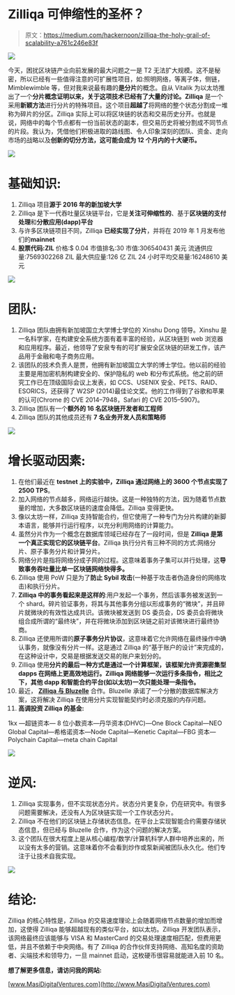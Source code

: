 # Zilliqa 可伸缩性的圣杯？

> 原文：<https://medium.com/hackernoon/zilliqa-the-holy-grail-of-scalability-a761c246e83f>

![](img/e041398f94d13d30d4df83c8bc08a062.png)

今天，困扰区块链产业向前发展的最大问题之一是 T2 无法扩大规模。这不是秘密，所以已经有一些值得注意的可扩展性项目，如:照明网络，等离子体，侧链，Mimblewimble 等，但对我来说最有趣的**是分片**的概念。自从 Vitalik 为以太坊推出了一个**分片概念证明以来，关于这项技术已经有了大量的讨论。Zilliqa** 是一个采用**新颖方法**进行分片的特殊项目。这个项目**超越了**将网络的整个状态分割成一堆称为碎片的分区。Zilliqa 实际上可以将区块链的状态和交易历史分开。也就是说，网络中的每个节点都有一份当前状态的副本，但交易历史将被分割成不同节点的片段。我认为，凭借他们积极进取的路线图、令人印象深刻的团队、资金、走向市场的战略以及**创新的切分方法，这可能会成为 12 个月内的十大硬币。**

![](img/f88668197fa359c49f6c24c73c09f11d.png)

# 基础知识:

1.  Zilliqa 项目**源于 2016 年的新加坡大学**
2.  Zilliqa 是下一代吞吐量区块链平台，它是**关注可伸缩性的**、基于**区块链的支付处理**和**分散应用(dapp)平台**
3.  与许多区块链项目不同，Zilliqa **已经实现了分片**，并将在 2019 年 1 月发布他们的**mainnet**
4.  **股票代码:ZIL**
    价格:$ 0.04
    市值排名:30
    市值:306540431 美元
    流通供应量:7569302268 ZIL
    最大供应量:126 亿 ZIL
    24 小时平均交易量:16248610 美元

![](img/abdb9ba04ec3aad0e1984c8f6c5e08fe.png)

# 团队:

1.  Zilliqa 团队由拥有新加坡国立大学博士学位的 Xinshu Dong 领导。Xinshu 是一名科学家，在构建安全系统方面有着丰富的经验，从区块链到 web 浏览器和应用程序。最近，他领导了安泉专有的可扩展安全区块链的研发工作，该产品用于金融和电子商务应用。
2.  该团队的技术负责人是贾，他拥有新加坡国立大学的博士学位。他以前的经验主要是用加密机制构建安全的、保护隐私的 web 和分布式系统。他之前的研究工作已在顶级国际会议上发表，如 CCS、USENIX 安全、PETS、RAID、ESORICS，还获得了 W2SP (2014)最佳论文奖。他的工作得到了谷歌和苹果的认可(Chrome 的 CVE 2014–7948，Safari 的 CVE 2015–5907)。
3.  Zilliqa 团队有一个**额外的 16 名区块链开发者和工程师**
4.  Zilliqa 团队的其他成员还有 **7 名业务开发人员和策略师**

![](img/0e227371deb660522a3de0d7f118e859.png)

# 增长驱动因素:

1.  在他们最近在 **testnet 上的实验中，Zilliqa 通过网络上的 3600 个节点实现了 2500 TPS**。
2.  加入网络的节点越多，网络运行越快。这是一种独特的方法，因为随着节点数量的增加，大多数区块链的速度会降低。Zilliqa 变得更快。
3.  像以太坊一样，Zilliqa 支持智能合约，但它使用了一种专门为分片构建的新脚本语言，能够并行运行程序，以充分利用网络的计算能力。
4.  虽然分片作为一个概念在数据库领域已经存在了一段时间，但是 **Zilliqa 是第一个真正实现它的区块链平台**。Zilliqa 执行分片有三种不同的方式:网络分片、原子事务分片和计算分片。
5.  网络分片是指将网络分成子网的过程。这意味着事务子集可以并行处理，这**导致事务吞吐量比单一区块链网络快得多。**
6.  Zilliqa 使用 PoW 只是为了**防止 Sybil 攻击**(一种基于攻击者伪造身份的网络攻击)和执行分片。
7.  **Zilliqa 中的事务看起来是这样的**:用户发起一个事务，然后该事务被发送到一个 shard。碎片验证事务，将其与其他事务分组以形成事务的“微块”，并且碎片就微块的有效性达成共识。该微块被发送到 DS 委员会，DS 委员会将微块组合成所谓的“最终块”，并在将微块添加到区块链之前对该微块进行最终协商。
8.  Zilliqa 还使用所谓的**原子事务分片协议**，这意味着它允许网络在最终操作中确认事务，就像没有分片一样。这是通过 Zilliqa 的“基于账户的设计”来完成的，在这种设计中，交易是根据发送交易的账户来划分的。
9.  Zilliqa 使用**分片的最后一种方式是通过一个计算框架，该框架允许资源密集型 dapps 在网络上更高效地运行。Zilliqa 网络能够一次运行多条指令，相比之下，其他 dapp 和智能合约平台(如以太坊)一次只能处理一条指令。**
10.  最近， [**Zilliqa 与 Bluzelle**](https://blog.bluzelle.com/bluzelle-first-wave-of-collaborations-efb2bd0cf33d) 合作。Bluzelle 承诺了一个分散的数据库解决方案，这将解决 Zilliqa 在使用分片实现智能契约时必须克服的内存问题。
11.  **高调投资 Zilliqa 的基金:**

1kx —超链资本— 8 位小数资本—丹华资本(DHVC)—One Block Capital—NEO Global Capital—希格诺资本—Node Capital—Kenetic Capital—FBG 资本—Polychain Capital—meta chain Capital

![](img/edf9a24f22e80ea766e0cd2261493c1f.png)

# 逆风:

1.  Zilliqa 实现事务，但不实现状态分片。状态分片更复杂，仍在研究中。有很多问题需要解决，还没有人为区块链实现一个工作状态分片。
2.  Zilliqa 不在他们的区块链上存储状态信息。在平台上实现智能合约需要存储状态信息，但已经与 Bluzelle 合作，作为这个问题的解决方案。
3.  这个团队在很大程度上是从核心编程/数学/计算机科学人群中培养出来的，所以没有太多的营销。这意味着你不会看到炒作或泵新闻被团队永久化。他们专注于让技术自我实现。

![](img/26086fdd8a2706e6c61382f50eb527a4.png)

# 结论:

Zilliqa 的核心特性是，Zilliqa 的交易速度理论上会随着网络节点数量的增加而增加，这使得 Zilliqa 能够超越现有的类似平台，如以太坊。Zilliqa 开发团队表示，该网络最终应该能够与 VISA 和 MasterCard 的交易处理速度相匹配，但费用更低，并且不依赖于中央网络。有了 Zilliqa 的合作伙伴支持网络、高知名度的资助者、尖端技术和领导力，一旦 mainnet 启动，这枚硬币很容易就能进入前 10 名。

**想了解更多信息，请访问我的网站:**

[www.MasiDigitalVentures.com](http://www.MasiDigitalVentures.com)